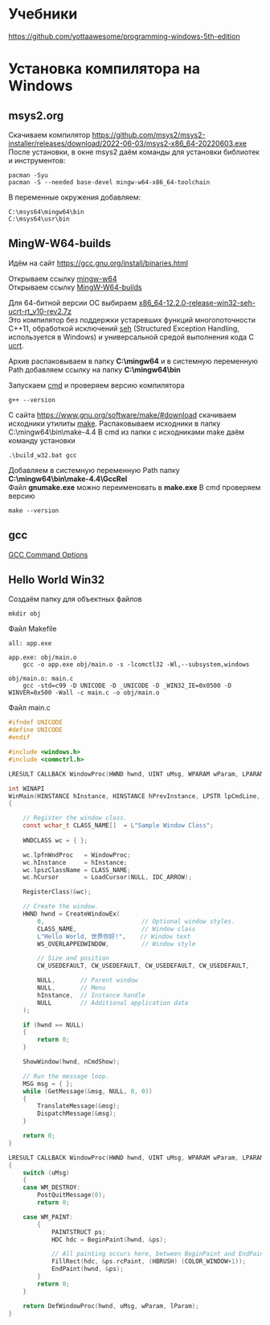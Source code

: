 # Учебники
https://github.com/yottaawesome/programming-windows-5th-edition

# Установка компилятора на Windows

## msys2.org
Скачиваем компилятор
https://github.com/msys2/msys2-installer/releases/download/2022-06-03/msys2-x86_64-20220603.exe
После установки, в окне msys2 даём команды для установки библиотек и инструментов:
```
pacman -Syu
pacman -S --needed base-devel mingw-w64-x86_64-toolchain
```
В переменные окружения добавляем:
```
C:\msys64\mingw64\bin
C:\msys64\usr\bin
```

## MingW-W64-builds
Идём на сайт https://gcc.gnu.org/install/binaries.html  

Открываем ссылку [mingw-w64](https://www.mingw-w64.org/downloads/)  
Открываем ссылку [MingW-W64-builds](https://github.com/niXman/mingw-builds-binaries/releases)  

Для 64-битной версии ОС выбираем [x86_64-12.2.0-release-win32-seh-ucrt-rt_v10-rev2.7z](https://github.com/niXman/mingw-builds-binaries/releases/download/12.2.0-rt_v10-rev2/x86_64-12.2.0-release-win32-seh-ucrt-rt_v10-rev2.7z)  
Это компилятор без поддержки устаревших функций многопоточности С++11, обработкой исключений [seh](https://learn.microsoft.com/en-us/cpp/cpp/structured-exception-handling-c-cpp?view=msvc-170) (Structured Exception Handling, используется в Windows) и универсальной средой выполнения кода C [ucrt](https://support.microsoft.com/en-us/topic/update-for-universal-c-runtime-in-windows-c0514201-7fe6-95a3-b0a5-287930f3560c).

Архив распаковываем в папку **C:\mingw64** и в системную переменную Path добавляем ссылку на папку **C:\mingw64\bin**

Запускаем [cmd](https://learn.microsoft.com/ru-ru/windows-server/administration/windows-commands/cmd) и проверяем версию компилятора
```
g++ --version
```

С сайта https://www.gnu.org/software/make/#download скачиваем исходники утилиты [make](https://ftp.gnu.org/gnu/make/make-4.4.tar.lz).
Распаковываем исходники в папку C:\mingw64\bin\make-4.4
В cmd из папки с исходниками make даём команду установки
 ```
 .\build_w32.bat gcc
```

Добавляем в системную переменную Path папку **C:\mingw64\bin\make-4.4\GccRel**  
Файл **gnumake.exe** можно переименовать в **make.exe**
В сmd проверяем версию
```
make --version
```
## gcc
[GCC Command Options](https://gcc.gnu.org/onlinedocs/gcc/Invoking-GCC.html)  

## Hello World Win32
Создаём папку для объектных файлов
```
mkdir obj
```
Файл Makefile
```make
all: app.exe

app.exe: obj/main.o
	gcc -o app.exe obj/main.o -s -lcomctl32 -Wl,--subsystem,windows

obj/main.o: main.c
	gcc -std=c99 -D UNICODE -D _UNICODE -D _WIN32_IE=0x0500 -D WINVER=0x500 -Wall -c main.c -o obj/main.o
```
Файл main.c
```c
#ifndef UNICODE
#define UNICODE
#endif 

#include <windows.h>
#include <commctrl.h>

LRESULT CALLBACK WindowProc(HWND hwnd, UINT uMsg, WPARAM wParam, LPARAM lParam);

int WINAPI
WinMain(HINSTANCE hInstance, HINSTANCE hPrevInstance, LPSTR lpCmdLine, int nCmdShow)
{

    // Register the window class.
    const wchar_t CLASS_NAME[]  = L"Sample Window Class";
    
    WNDCLASS wc = { };

    wc.lpfnWndProc   = WindowProc;
    wc.hInstance     = hInstance;
    wc.lpszClassName = CLASS_NAME;
    wc.hCursor       = LoadCursor(NULL, IDC_ARROW);

    RegisterClass(&wc);

    // Create the window.
    HWND hwnd = CreateWindowEx(
        0,                           // Optional window styles.
        CLASS_NAME,                  // Window class
        L"Hello World, 世界你好!",    // Window text
        WS_OVERLAPPEDWINDOW,         // Window style

        // Size and position
        CW_USEDEFAULT, CW_USEDEFAULT, CW_USEDEFAULT, CW_USEDEFAULT,

        NULL,       // Parent window    
        NULL,       // Menu
        hInstance,  // Instance handle
        NULL        // Additional application data
    );

    if (hwnd == NULL)
    {
        return 0;
    }

    ShowWindow(hwnd, nCmdShow);

    // Run the message loop.
    MSG msg = { };
    while (GetMessage(&msg, NULL, 0, 0))
    {
        TranslateMessage(&msg);
        DispatchMessage(&msg);
    }

    return 0;
}

LRESULT CALLBACK WindowProc(HWND hwnd, UINT uMsg, WPARAM wParam, LPARAM lParam)
{
    switch (uMsg)
    {
    case WM_DESTROY:
        PostQuitMessage(0);
        return 0;

    case WM_PAINT:
        {
            PAINTSTRUCT ps;
            HDC hdc = BeginPaint(hwnd, &ps);

            // All painting occurs here, between BeginPaint and EndPaint.
            FillRect(hdc, &ps.rcPaint, (HBRUSH) (COLOR_WINDOW+1));
            EndPaint(hwnd, &ps);
        }
        return 0;
    }

    return DefWindowProc(hwnd, uMsg, wParam, lParam);
}
```


